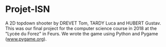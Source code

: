 # Projet-ISN
A 2D topdown shooter by DREVET Tom, TARDY Luca and HUBERT Gustav. 
This was our final project for the computer science course in 2018 at the "Lycée du Forez" in Feurs.
We wrote the game using Python and Pygame (www.pygame.org).
